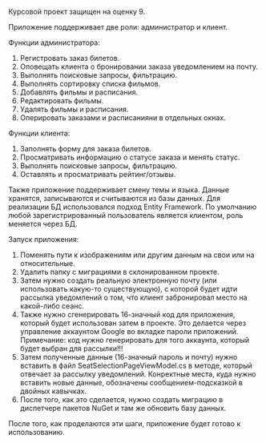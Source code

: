 Курсовой проект защищен на оценку 9.

Приложение поддерживает две роли: администратор и клиент.

Функции администратора:
1. Регистровать заказ билетов.
2. Оповещать клиента о бронировании заказа уведомлением на почту.
3. Выполнять поисковые запросы, фильтрацию.
4. Выполнять сортировку списка фильмов.
5. Добавлять фильмы и расписания.
6. Редактировать фильмы.
7. Удалять фильмы и расписания.
8. Оперировать заказами и расписанияни в отдельных окнах.

Функции клиента:
1. Заполнять форму для заказа билетов.
2. Просматривать информацию о статусе заказа и менять статус.
3. Выполнять поисковые запросы, фильтрацию.
4. Оставлять и просматривать рейтинг/отзывы.

Также приложение поддерживает смену темы и языка. Данные хранятся, записываются и считываются из базы данных. Для реализации БД использовался подход Entity Framework. По умолчанию любой зарегистрированный пользователь является клиентом, роль меняется через БД.

Запуск приложения:
1. Поменять пути к изображениям или другим данным на свои или на относительные.
2. Удалить папку с миграциями в склонированном проекте.
3. Затем нужно создать реальную электронную почту (или использовать какую-то существующую), с которой будет идти рассылка уведомлений о том, что клиент забронировал место на какой-либо сеанс.
4. Также нужно сгенерировать 16-значный код для приложения, который будет использован затем в проекте. Это делается через управление аккаунтом Google во вкладке пароли приложений. Примечание: код нужно генерировать для того аккаунта, который будет выбран для рассылки!!!
5. Затем полученные данные (16-значный пароль и почту) нужно вставить в файл SeatSelectionPageViewModel.cs в методе, который отвечает за рассылку уведомлений. Конректные места, куда нужно вставить новые данные, обозначены сообщением-подсказкой в двойных кавычках.
6. После того, как это сделается, нужно создать миграцию в диспетчере пакетов NuGet и там же обновить базу данных.

После того, как проделаются эти шаги, приложение будет готово к использованию.
